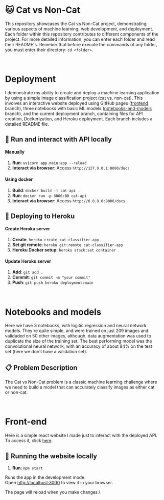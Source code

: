 # 🐱 Cat vs Non-Cat
This repository showcases the Cat vs Non-Cat project, demonstrating various aspects of machine learning, web development, and deployment. Each folder within this repository contributes to different components of the project. For more detailed information, you can enter each folder and read their README's. Remeber that before execute the commands of any folder, you must enter their directory: `cd <folder>`.

<br/>

# Deployment

I demonstrate my ability to create and deploy a machine learning application by using a simple image classification project (cat vs. non-cat). This involves an interactive website deployed using GitHub pages ([frontend](https://github.com/njoppi2/cat-vs-non-cat/tree/front-end) branch), three notebooks with basic ML models ([notebooks-and-models](https://github.com/njoppi2/cat-vs-non-cat/tree/notebooks-and-models) branch), and the current deployment branch, containing files for API creation, Dockerization, and Heroku deployment. Each branch includes a detailed README file.

## 👟 Run and interact with API locally

#### Manually

1. **Run**: `uvicorn app.main:app --reload`
2. **Interact via browser**: Access `http://127.0.0.1:8000/docs`
#### Using docker

1. **Build**: `docker build -t cat-api .`
2. **Run**: `docker run -p 8000:80 cat-api`
3. **Interact via browser**: Access `http://0.0.0.0:8000/docs`
  

## 🚀 Deploying to Heroku

#### Create Heroku server
1. **Create**: `heroku create cat-classifier-app`
2. **Set git remote**: `heroku git:remote cat-classifier-app`
3. **Heroku Docker setup**: `heroku stack:set container`

#### Update Heroku server

1. **Add**: `git add .`
2. **Commit**: `git commit -m "your commit"`
3. **Push**: `git push heroku deployment:main`
   
<br/>

# Notebooks and models

Here we have 3 notebooks, with logitic regression and neural network models. They're quite simple, and were trained on just 209 images and validaded on 50 other images, although, data augmentation was used to duplicate the size of the training set. The best performing model was the convolutional neural network, with an accuracy of about 84% on the test set (here we don't have a validation set).

## 📋 Problem Description
The Cat vs Non-Cat problem is a classic machine learning challenge where we need to build a model that can accurately classify images as either cat or non-cat.

<br/>

# Front-end

Here is a simple react website I made just to interact with the deployed API. To access it, click [here](https://njoppi2.github.io/cat-vs-non-cat/).

## 👟 Running the website locally

1. **Run**: `npm start`

Runs the app in the development mode.\
Open [http://localhost:3000](http://localhost:3000) to view it in your browser.

The page will reload when you make changes.\